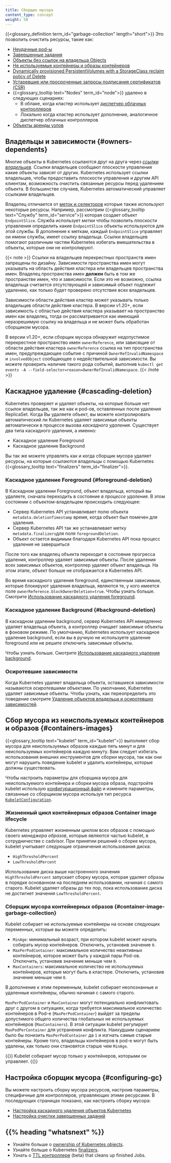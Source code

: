 ```yaml
---
title: Сборщик мусора
content_type: concept
weight: 50
---
```


<!-- overview -->
{{<glossary_definition term_id="garbage-collection" length="short">}} Это позволить очистить ресурсы, такие как:

  * [Неудачные pod-ы](/docs/concepts/workloads/pods/pod-lifecycle/#pod-garbage-collection)
  * [Завершенные задания](/docs/concepts/workloads/controllers/ttlafterfinished/)
  * [Объекты без ссылок на владельца Objects](#owners-dependents)
  * [Не используемые контейнеры и образы контейнеров](#containers-images)
  * [Dynamically provisioned PersistentVolumes with a StorageClass reclaim policy of Delete](/docs/concepts/storage/persistent-volumes/#delete)
  * [Устаревшие или просроченные запросы подписания сертификатов (CSR)](/docs/reference/access-authn-authz/certificate-signing-requests/#request-signing-process)
  * {{<glossary_tooltip text="Nodes" term_id="node">}} удалено в следующих сценариях:
    * В облаке, когда кластер использует [диспетчер облачных контроллеров](/docs/concepts/architecture/cloud-controller/)
    * Локально когда кластер использует дополнение, аналогичное диспетчер облачных контроллеров
  * [Объекты аренды узлов](/docs/concepts/architecture/nodes/#heartbeats)

## Владельцы и зависимости {#owners-dependents}

Многие объекты в Kubernetes ссылаются друг на друга через [*ссылки владельцев*](/docs/concepts/overview/working-with-objects/owners-dependents/). 
Ссылки владельцев сообщают плоскости управления какие объекты зависят от других.
Kubernetes использует ссылки владельцев, чтобы предоставить плоскости управления и другим API
клиентам, возможность очистить связанные ресурсы перед удалением объекта. В большинстве случаев, Kubernetes автоматический управляет ссылками владельцев.

Владелец отличается от [меток и селекторов](/docs/concepts/overview/working-with-objects/labels/)
которые также используют некоторые ресурсы. Например, рассмотрим
{{<glossary_tooltip text="Службу" term_id="service">}} которая создает объект
`EndpointSlice`. Служба использует *метки* чтобы позволить плоскости управления определить какие  `EndpointSlice` объекты используются для этой службы. В дополнение 
к меткам, каждый `EndpointSlice` управляет ои имени службы, имеет
ссылку владельца. Ссылки владельцев помогают различным частям Kubernetes избегать
вмешательства в объекты, которые они не контролируют.

{{< note >}}
Ссылки на владельцев перекрестных пространств имен запрещены по дизайну.
Зависимости пространства имен могут указывать на область действия кластера или владельцев пространства имен.
Владелец пространства имен **должен** быть в том же пространстве имен, что и зависимости.
Если это не возможно, ссылка владельца считается отсутствующей и зависимый объект подлежит удалению, как только будет проверено отсутствие всех владельцев.

Зависимости области действия кластер может указывать только владельцев области действия кластера.
В версии v1.20+, если зависимость с областью действия кластера указывает на пространство имен как владелец, 
тогда он рассматривается как имеющий неразрешимую ссылку на владельца и не может быть обработан сборщиком мусора.

В версии v1.20+, если сборщик мусора обнаружит недопустимое перекрестное пространство имен `ownerReference`,
или зависящие от области действия кластера `ownerReference` ссылка на тип пространства имен, предупреждающее событие с причиной `OwnerRefInvalidNamespace` и `involvedObject` сообщающее о недействительной зависимости.
Вы можете проверить наличие такого рода событий, выполнив `kubectl get events -A --field-selector=reason=OwnerRefInvalidNamespace`.
{{< /note >}}

## Каскадное удаление {#cascading-deletion}

Kubernetes проверяет и удаляет объекты, на которые больше нет ссылок владельцев, так же как и pod-ов, оставленных после удаления ReplicaSet. Когда Вы удаляете объект, вы можете контролировать автоматический ли Kubernetes удаляет зависимые объекты автоматически в процессе вызова *каскадного удаления*. Существует два типа каскадного удаления, а именно: 

  * Каскадное удаление Foreground
  * Каскадное удаление Background

Вы так же можете управлять как и когда сборщик мусора удаляет ресурсы, на которые ссылаются владельцы с помощью Kubernetes {{<glossary_tooltip text="finalizers" term_id="finalizer">}}. 

### Каскадное удаление Foreground {#foreground-deletion}

В Каскадном удалении Foreground, объект владельца, который вы удаляете, сначала переходить в состояние *в процессе удаления*. В этом состоянии с объектом-владельцем происходить следующее: 

  * Сервер Kubernetes API устанавливает полю объекта `metadata.deletionTimestamp`
    время, когда объект был помечен для удаления.
  * Сервер Kubernetes API так же устанавливает метку  `metadata.finalizers`для поля
    `foregroundDeletion`. 
  * Объект остается видимым благодаря Kubernetes API пока процесс удаления не завершиться

После того как владелец объекта переходит в состояние прогресса удаления, контроллер удаляет зависимые объекты. После удаления всех зависимых объектов, контроллер удаляет объект владельца. На этом этапе, объект больше не отображается в Kubernetes API. 

Во время каскадного удаления foreground, единственным зависимым, которые блокируют удаления владельца, являются те, у кого имеется поле `ownerReference.blockOwnerDeletion=true`.
Чтобы узнать больше. Смотрите [Использование каскадного удаления foreground](/docs/tasks/administer-cluster/use-cascading-deletion/#use-foreground-cascading-deletion).

### Каскадное удаление Background {#background-deletion}

В каскадном удалении background, сервер Kubernetes API немедленно удаляет владельца объекта, а контроллер очищает зависимые объекты в фоновом режиме. По умолчанию, Kubernetes использует каскадное удаление background, если вы в ручную не используете удаление foreground или не решите отключить зависимые объекты.

Чтобы узнать больше. Смотрите [Использование каскадного удаления background](/docs/tasks/administer-cluster/use-cascading-deletion/#use-background-cascading-deletion).

### Осиротевшие зависимости

Когда Kubernetes удаляет владельца объекта, оставшиеся зависимости называются *осиротевшими* объектами. По умолчанию, Kubernetes удаляет зависимые объекты. Чтобы узнать, как переопределить это поведение смотрите [Удаление объектов владельца и осиротевших зависимостей](/docs/tasks/administer-cluster/use-cascading-deletion/#set-orphan-deletion-policy).

## Сбор мусора из неиспользуемых контейнеров и образов {#containers-images}

{{<glossary_tooltip text="kubelet" term_id="kubelet">}} выполняет сбор мусора для неиспользуемых образов каждые пять минут и для неиспользуемых контейнеров каждую минуту. Вам следует избегать использования внешних инструментов для сборки мусора, так как они могут
нарушить поведение kubelet и удалить контейнеры, которые должны существовать. 

Чтобы настроить параметры для сборщика мусора для неиспользуемого контейнера и сборки мусора образа, подстройте 
kubelet использую [конфигурационный файл](/docs/tasks/administer-cluster/kubelet-config-file/)
и измените параметры, связанные со сборщиком мусора используя тип ресурса
[`KubeletConfiguration`](/docs/reference/config-api/kubelet-config.v1beta1/#kubelet-config-k8s-io-v1beta1-KubeletConfiguration).

### Жизненный цикл контейнерных образов Container image lifecycle

Kubernetes управляет жизненным циклом всех образов с помощью своего *менеджера образов*, которые являются частью kubelet, в сотрудничестве с cadvisor. При принятии решений о сборке мусора, kubelet учитывает следующие ограничения использования диска:

  * `HighThresholdPercent`
  * `LowThresholdPercent`

Использование диска выше настроенного значения `HighThresholdPercent` запускает сборку мусора, которая удаляет образы в порядке основанном на последнем использовании, начиная с самого старого. Kubelet удаляет образы до тех пор, пока использование диска не достигнет значения  `LowThresholdPercent`.

### Сборщик мусора контейнерных образов {#container-image-garbage-collection}

Kubelet собирает не используемые контейнеры на основе следующих переменных, которые вы можете определить: 

  * `MinAge`: минимальный возраст, при котором kubelet может начать собирать мусор контейнеров. Отключить, установив значение `0`.
  * `MaxPerPodContainer`: максимальное количество неактивных контейнеров, которое может быть у каждой пары Pod-ов. Отключить, установив значение меньше чем `0`.
  * `MaxContainers`: максимальное количество не используемых контейнеров, которые могут быть в кластере. Отключить, установив значение меньше чем `0`. 

В дополнение к этим переменным, kubelet собирает неопознанные и удаленные контейнеры, обычно начиная с самого старого. 

`MaxPerPodContainer` и `MaxContainer` могут потенциально конфликтовать друг с другом в ситуациях, когда требуется максимальное количество контейнеров в Pod-е (`MaxPerPodContainer`) выйдет за пределы допустимого общего количества глобальных не используемых контейнеров (`MaxContainers`). В этой ситуации kubelet регулирует `MaxPodPerContainer` для устранения конфликта. Наихудшим сценарием было бы понизить `MaxPerPodContainer` да `1` и изгнать самые старые контейнеры.
Кроме того, владельцы контейнеров в pod-е могут быть удалены, как только они становятся старше чем `MinAge`.

{{<note>}}
Kubelet собирает мусор только у контейнеров, которыми он управляет.
{{</note>}}

## Настройка сборщик мусора {#configuring-gc}

Вы можете настроить сборку мусора ресурсов, настроив параметры, специфичные для контроллеров, управляющих этими ресурсами. В последующих страницах показано, как настроить сборку мусора:

  * [Настройка каскадного удаления объектов Kubernetes](/docs/tasks/administer-cluster/use-cascading-deletion/)
  * [Настройка очистки завершенных заданий](/docs/concepts/workloads/controllers/ttlafterfinished/)
  
<!-- * [Configuring unused container and image garbage collection](/docs/tasks/administer-cluster/reconfigure-kubelet/) -->

## {{% heading "whatsnext" %}}

* Узнайте больше о [ownership of Kubernetes objects](/docs/concepts/overview/working-with-objects/owners-dependents/).
* Узнайте больше о Kubernetes [finalizers](/docs/concepts/overview/working-with-objects/finalizers/).
* Узнать о [TTL контроллере](/docs/concepts/workloads/controllers/ttlafterfinished/) (beta) that cleans up finished Jobs.
